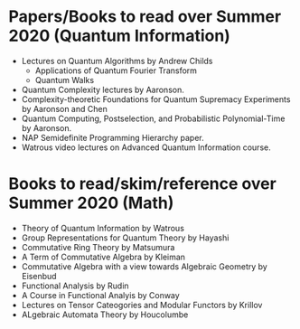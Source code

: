# Papers/Books to read over Summer 2020 (Quantum Information)

- Lectures on Quantum Algorithms by Andrew Childs
  - Applications of Quantum Fourier Transform
  - Quantum Walks
- Quantum Complexity lectures by Aaronson.
- Complexity-theoretic Foundations for Quantum Supremacy Experiments by Aaronson and Chen
- Quantum Computing, Postselection, and Probabilistic Polynomial-Time by Aaronson.
- NAP Semidefinite Programming Hierarchy paper.
- Watrous video lectures on Advanced Quantum Information course.

# Books to read/skim/reference over Summer 2020 (Math)

- Theory of Quantum Information by Watrous
- Group Representations for Quantum Theory by Hayashi
- Commutative Ring Theory by Matsumura
- A Term of Commutative Algebra by Kleiman
- Commutative Algebra with a view towards Algebraic Geometry by Eisenbud
- Functional Analysis by Rudin
- A Course in Functional Analyis by Conway
- Lectures on Tensor Cateogories and Modular Functors by Krillov
- ALgebraic Automata Theory by Houcolumbe
